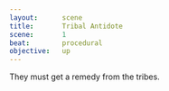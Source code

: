```yaml
---
layout:      scene
title:       Tribal Antidote
scene:       1
beat:        procedural
objective:   up
---
```



They must get a remedy from the tribes.


